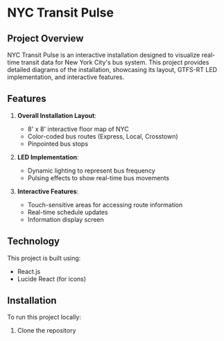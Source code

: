 # NYC Transit Pulse

## Project Overview
NYC Transit Pulse is an interactive installation designed to visualize real-time transit data for New York City's bus system. This project provides detailed diagrams of the installation, showcasing its layout, GTFS-RT LED implementation, and interactive features.

## Features
1. **Overall Installation Layout**: 
   - 8' x 8' interactive floor map of NYC
   - Color-coded bus routes (Express, Local, Crosstown)
   - Pinpointed bus stops

2. **LED Implementation**:
   - Dynamic lighting to represent bus frequency
   - Pulsing effects to show real-time bus movements

3. **Interactive Features**:
   - Touch-sensitive areas for accessing route information
   - Real-time schedule updates
   - Information display screen

## Technology
This project is built using:
- React.js
- Lucide React (for icons)

## Installation
To run this project locally:

1. Clone the repository
